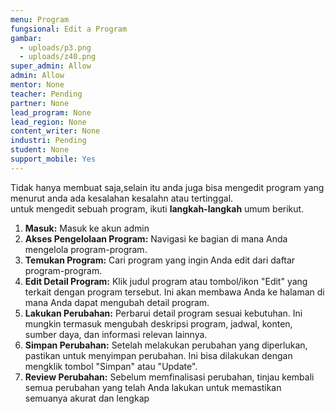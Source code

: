```yaml
---
menu: Program
fungsional: Edit a Program
gambar:
  - uploads/p3.png
  - uploads/z40.png
super_admin: Allow
admin: Allow
mentor: None
teacher: Pending
partner: None
lead_program: None
lead_region: None
content_writer: None
industri: Pending
student: None
support_mobile: Yes
---
```

T﻿idak hanya membuat saja,selain itu anda juga bisa mengedit program yang menurut anda ada kesalahan kesalahn atau tertinggal.\
untuk mengedit sebuah program, ikuti **langkah-langkah** umum berikut.

1. **Masuk:** Masuk ke akun admin
2. **Akses Pengelolaan Program:** Navigasi ke bagian di mana Anda mengelola program-program.
3. **Temukan Program:** Cari program yang ingin Anda edit dari daftar program-program.
4. **Edit Detail Program:** Klik judul program atau tombol/ikon "Edit" yang terkait dengan program tersebut. Ini akan membawa Anda ke halaman di mana Anda dapat mengubah detail program.
5. **Lakukan Perubahan:** Perbarui detail program sesuai kebutuhan. Ini mungkin termasuk mengubah deskripsi program, jadwal, konten, sumber daya, dan informasi relevan lainnya.
6. **Simpan Perubahan:** Setelah melakukan perubahan yang diperlukan, pastikan untuk menyimpan perubahan. Ini bisa dilakukan dengan mengklik tombol "Simpan" atau "Update".
7. **Review Perubahan:** Sebelum memfinalisasi perubahan, tinjau kembali semua perubahan yang telah Anda lakukan untuk memastikan semuanya akurat dan lengkap